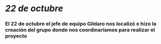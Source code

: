 # *22 de octubre*


### El 22 de octubre el jefe de equipo Gildaro nos localizó e hizo la creación del grupo donde nos coordinaríamos para realizar el proyecto
